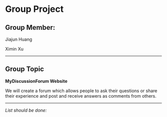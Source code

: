 # Group Project
## Group Member: 

Jiajun Huang

Ximin Xu

---
## Group Topic

**MyDiscussionForum Website**

We will create a forum which allows people to ask their questions or share their experience and post and receive answers as comments from others.

---
*List should be done:*

